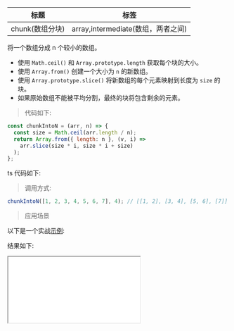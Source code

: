 | 标题            | 标签                               |
| --------------- | ---------------------------------- |
| chunk(数组分块) | array,intermediate(数组，两者之间) |

将一个数组分成 n 个较小的数组。

- 使用 `Math.ceil()` 和 `Array.prototype.length` 获取每个块的大小。
- 使用 `Array.from()` 创建一个大小为 `n` 的新数组。
- 使用 `Array.prototype.slice()` 将新数组的每个元素映射到长度为 `size` 的块。
- 如果原始数组不能被平均分割，最终的块将包含剩余的元素。

> 代码如下:

```js
const chunkIntoN = (arr, n) => {
  const size = Math.ceil(arr.length / n);
  return Array.from({ length: n }, (v, i) =>
    arr.slice(size * i, size * i + size)
  );
};
```

ts 代码如下:

<div class="code-editor" data-url="codes/javascript/ts/chunk-into-n.ts" data-language="typescript"></div>

> 调用方式:

```js
chunkIntoN([1, 2, 3, 4, 5, 6, 7], 4); // [[1, 2], [3, 4], [5, 6], [7]]
```

> 应用场景

以下是一个实战<a href="codes/javascript/html/chunk-into-n.html" target="_blank" rel="noopener noreferrer">示例</a>:

<div class="code-editor" data-url="codes/javascript/html/chunk-into-n.html" data-language="html"></div>

结果如下:

<iframe src="codes/javascript/html/chunk-into-n.html"></iframe>
